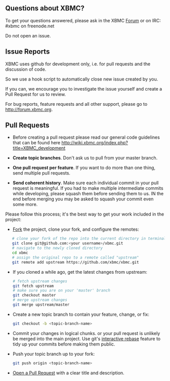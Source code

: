 ## Questions about XBMC?

To get your questions answered, please ask in the XBMC [Forum] or on IRC: #xbmc on freenode.net

Do not open an issue.

## Issue Reports

XBMC uses github for development only, i.e. for pull requests and the discussion of code.

So we use a hook script to automatically close new issue created by you.

If you can, we encourage you to investigate the issue yourself and create a Pull Request for us to review.

For bug reports, feature requests and all other support, please go to http://forum.xbmc.org.

## Pull Requests

- Before creating a pull request please read our general code guidelines that can be found here
  http://wiki.xbmc.org/index.php?title=XBMC_development

- **Create topic branches**. Don't ask us to pull from your master branch.

- **One pull request per feature**. If you want to do more than one thing, send
  multiple pull requests.

- **Send coherent history**. Make sure each individual commit in your pull
  request is meaningful. If you had to make multiple intermediate commits while
  developing, please squash them before sending them to us. IN the end before merging you may be asked to squash your commit even some more.

Please follow this process; it's the best way to get your work included in the project:

- [Fork](http://help.github.com/fork-a-repo/) the project, clone your fork,
   and configure the remotes:

```bash
   # clone your fork of the repo into the current directory in terminal
   git clone git@github.com:<your username>/xbmc.git
   # navigate to the newly cloned directory
   cd xbmc
   # assign the original repo to a remote called "upstream"
   git remote add upstream https://github.com/xbmc/xbmc.git
   ```

- If you cloned a while ago, get the latest changes from upstream:

   ```bash
   # fetch upstream changes
   git fetch upstream
   # make sure you are on your 'master' branch
   git checkout master
   # merge upstream changes
   git merge upstream/master
   ```

- Create a new topic branch to contain your feature, change, or fix:

   ```bash
   git checkout -b <topic-branch-name>
   ```

- Commit your changes in logical chunks. or your pull request is unlikely
   be merged into the main project. Use git's
   [interactive rebase](https://help.github.com/articles/interactive-rebase)
   feature to tidy up your commits before making them public.

- Push your topic branch up to your fork:

   ```bash
   git push origin <topic-branch-name>
   ```

- [Open a Pull Request](https://help.github.com/articles/using-pull-requests) with a
    clear title and description.

[Forum]: http://forum.xbmc.org/
